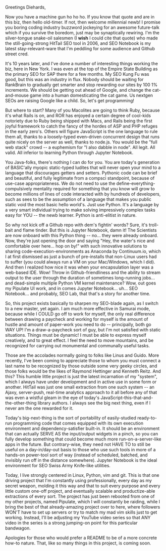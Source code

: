 Greetings Diehards,

Now you have a machine gun ho ho ho. If you know that quote and are in this
biz, then hello old-timer. If not, then welcome millennial newb! I promise you
boring coding industry buzzword jockeying for an awesome future-talk which if
you survive the boredom, just may be synaptically rewiring. I'm the
silver-tongue snake-oil salesmen (I **wish** I could cite that quote) who made
the still-going-strong HitTail SEO tool in 2006, and SEO Notebook is my latest
stay-relevant-ware that I'm peddling for some audience and Github street cred.

It's 10 years later, and I've done a number of interesting things working the
biz, here in New York. I was even at the top of the Empire State Building as
the primary SEO for SAP there for a few months. My SEO Kung Fu was good, but
this was an industry in flux. Nobody should be waiting for RankBrain to
gradually get smarter and stop rewarding our sites by 100 1% increments. We
should be getting out ahead of Google, and change the cat-and-mouse game into a
human domesticating the cat game. Us nextgen SEOs are raising Google like a
child. So, let's get programming!

But where to start? Many of you Macolites are going to think Ruby, because it's
what Rails is on, and ROR has enjoyed a certain degree of cool-kids notoriety
due to Ruby being shipped with Macs, and Rails being the first joyful framework
to catch the fancy of the hordes of ASP and PHP refuges in the early zero's.
Others will figure JavaScript is the one language to rule them all, thanks to
a loosely-typed even-driven concurrent design that runs quite nicely on the
server as well, thanks to node.js. You would be the "full web stack" crowd -- a
euphemism for "I also dabble in node". All legit. All valid. All inferior to
learning Python through Jupyter Notebook.

You Java-folks, there's nothing I can do for you. You are today's generation of
BASIC'ally myopic static-typed ludites that will never open your mind to a
language that discourages getters and setters. Pythonic code can be brief and
beautiful, and fully legitimate from a compsci standpoint, because of use-case
appropriateness. We do not need to use the define-everything-compulsively
mentality required for something that you know will grow to become millions of
lines of code interacted with by hundreds of developers, such as sees to be the
assumption of a language that makes you public static void the most basic hello
world's. Just use Python. It's a language by a very smart individual trying to
make solving impressively complex tasks easy for YOU -- the newb learner.
Python is anti-elitist in nature.

So why not kick off a Github repo with dem's fightin' words? Sure, it's
troll-bait and flame tinder. But this is Jupyter Notebook, damn it! The
Scientists are now onboard with this Python thing -- no... they were already
onboard. Now, they're just opening the door and saying "Hey, the water's nice
and comfortable over here... hop on by!" with such innovative solutions to
sharing code-execution-environments as Anaconda by Continuum.io, which I at
first dismissed as just a bunch of pre-installs that non-Linux users had to
suffer (you could always run a VM on your Mac/Windows, which I did). And then I
realized how nice it was when your encapsulation layer was a web-based IDE.
Wow! Throw in Github-friendliness and the ability to stream output to the user
through the duration of sometimes long-running jobs... and dead-simple multiple
Python VM kernel maintenance? Wow, out goes my Pipulate UI work, and in comes
Jupyter Notebook... uh... SEO Notebook... and probably, SEO Lab, that that's a
story for another time.

So, this project exists basically to sharpen my SEO-blade again, as I switch to
a new master, yet again. I am much more effective in Samurai mode, because
while I COULD go off to work for myself, the only real difference between
drawing a paycheck and working for myself is the amount of hustle and amount of
paper-work you need to do -- principally, both go WAY UP! I'm a draw-a-paycheck
sort of guy, but I'm not satisfied with static situations. Things must be
dynamic! I must be able to express myself creatively, and to great effect. I
feel the need to move mountains, and be recognized for carrying out monumental
and communally useful tasks. 

Those are the accolades normally going to folks like Linus and Guido. More
recently, I've been coming to appreciate those to whom you must connect a last
name to be recognized by those outside some very geeky circles, and those folks
would be the likes of Raymond Hettinger and Kenneth Reitz. And this? This
humble little project is just the latest incarnation of my "system", which I
always have under development and in active use in some form or another.
HitTail was just one small extraction from one such system -- an Ajaxy,
server-push, real-time analytics approach to it all before any of that was even
a wistful gleam in the eye of today's JavaScript-this-that-and-the-other-thing
library authors. I always see the big next thing, even if I never am the one
rewarded for it.

Today's big-next-thing is the sort of portability of easily-studied
ready-to-run programming code that comes equipped with its own execution
environment and dependency-satisfier built-in. It should be an environment that
can actually SERVE AS the input/output widgets in a pinch, so you can fully
develop something that could become much more run-on-a-server-like apps in the
future. But contrary-wise, they need not HAVE TO to still be useful on a
day-in/day-out basis to those who use such tools in more of a hands-on
power-tool sort of way (instead of scheduled, batched, and invisibly run off in
the distance somewhere). Jupyter Notebook is the ideal environment for SEO
Swiss Army Knife-like utilities.

Today, I live strongly centered in Linux, Python, vim and git. This is that one
driving project that I'm constantly using professionally, every day as my
secret weapon, molding it this way and that to suit every purpose and every
little custom one-off project, and eventually scalable and productize-able
extractions of every sort. The project has just been rebooted from one of my
other projects, named Pipulate, which I will constantly be raiding, while I
bring the best of that already-amazing project over to here, where followers
WON'T have to set up servers or try to match my mad vim skills just to get
working. Instead, I'll be adjusting my YouTube video series so that ANY video
in the series is a strong jumping-on point for this particular bandwagon.

Apologies for those who would prefer a README to be of a more concrete how-to
nature. That, like so many things in this project, is coming soon.
